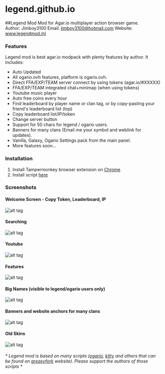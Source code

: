 # legend.github.io
##Legend Mod
Mod for Agar.io multiplayer action browser game.  
Author: Jimboy3100       Email: jimboy3100@hotmail.com
Website: www.legendmod.ml
### Features 
Legend mod is best agar.io modpack with plenty features by author. It includes: 
* Auto Updated
* All ogario.ovh features, platform is ogario.ovh.
* Direct FFA/EXP/TEAM server connect by using tokens (agar.io/#XXXXX)
* FFA/EXP/TEAM integrated chat+minimap (when using tokens)
* Youtube music player
* Auto free coins every hour
* Find leaderboard by player name or clan tag, or by copy-pasting your friend's leaderboard list (top)
* Copy leaderboard list/IP/token
* Change server button
* Support for 50 chars for legend / ogario users.
* Banners for many clans (Email me your symbol and weblink for updates).
* Vanilla, Galaxy, Ogario Settings pack from the main panel.
* More features soon...

### Installation 
1. Install Tampermonkey browser extension on [Chrome](https://chrome.google.com/webstore/detail/tampermonkey/dhdgffkkebhmkfjojejmpbldmpobfkfo)
2. Install script [here](https://jimboy3100.github.io/legendmod.user.js)  

### Screenshots

#### Welcome Screen - Copy Token, Leaderboard, IP

![alt tag](https://raw.githubusercontent.com/jimboy3100/legend.github.io/master/pictures/dyinglightback12.jpg)

#### Searching

![alt tag](https://raw.githubusercontent.com/jimboy3100/legend.github.io/master/pictures/legendmodsearch.jpg)

#### Youtube
![alt tag](https://raw.githubusercontent.com/jimboy3100/legend.github.io/master/pictures/legendmod1.jpg)

#### Features
![alt tag](https://raw.githubusercontent.com/jimboy3100/legend.github.io/master/pictures/dyinglightad6.jpg)

#### Big Names (visible to legend/ogario users only)
![alt tag](https://raw.githubusercontent.com/jimboy3100/legend.github.io/master/pictures/dyinglightback11.jpg)

#### Banners and website anchors for many clans
![alt tag](https://raw.githubusercontent.com/jimboy3100/legend.github.io/master/pictures/pic6.png)

#### Old Skins
![alt tag](https://raw.githubusercontent.com/jimboy3100/legend.github.io/master/pictures/dyinglightad4.jpg)

###### * Legend mod is based on many scripts ([ogario](http://ogario.ovh/), [kitty](https://kittymod.github.io/) and others that can be found on [greasyfork](https://greasyfork.org/tr/scripts/by-site/agar.io) website). Please support the authors of those scripts *
